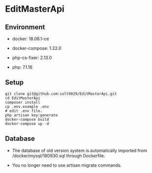 # EditMasterApi

## Environment

- docker: 18.06.1-ce

- docker-compose: 1.22.0

- php-cs-fixer: 2.13.0

- php: 7.1.16


## Setup

```
git clone git@github.com:solt9029/EditMasterApi.git
cd EditMasterApi
composer install
cp .env.example .env
# edit .env file.
php artisan key:generate
docker-compose build
docker-compose up -d
```

## Database

- The database of old version system is automatically imported from /docker/mysql/180930.sql through Dockerfile.

- You no longer need to use artisan migrate commands.
